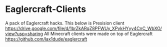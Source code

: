# Eaglercraft-Clients
A pack of Eaglercraft hacks.
This below is Presision client
https://drive.google.com/file/d/1brZkARqZ8PFWUy_XPykHYyy4CnC_WbXO/view?usp=sharing
All Minecraft clients were made on top of Eaglercraft https://github.com/lax1dude/eaglercraft
